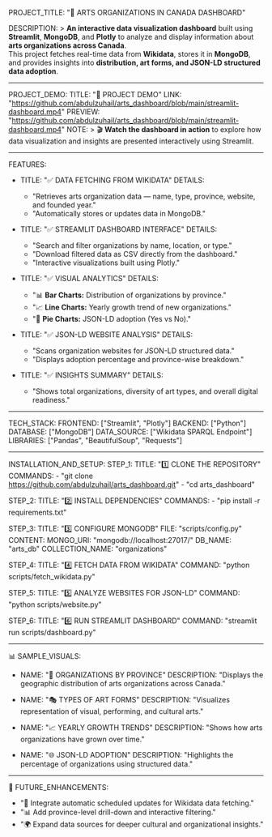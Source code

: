 PROJECT_TITLE: "🎨 ARTS ORGANIZATIONS IN CANADA DASHBOARD"

DESCRIPTION: >
  **An interactive data visualization dashboard** built using **Streamlit**, **MongoDB**, 
  and **Plotly** to analyze and display information about **arts organizations across Canada**.  
  This project fetches real-time data from **Wikidata**, stores it in **MongoDB**, 
  and provides insights into **distribution, art forms, and JSON-LD structured data adoption**.

---

PROJECT_DEMO:
  TITLE: "🎥 PROJECT DEMO"
  LINK: "https://github.com/abdulzuhail/arts_dashboard/blob/main/streamlit-dashboard.mp4"
  PREVIEW: "https://github.com/abdulzuhail/arts_dashboard/blob/main/streamlit-dashboard.mp4"
  NOTE: >
    🎬 **Watch the dashboard in action** to explore how data visualization and insights 
    are presented interactively using Streamlit.

---

FEATURES:
  - TITLE: "✅ DATA FETCHING FROM WIKIDATA"
    DETAILS:
      - "Retrieves arts organization data — name, type, province, website, and founded year."
      - "Automatically stores or updates data in MongoDB."

  - TITLE: "✅ STREAMLIT DASHBOARD INTERFACE"
    DETAILS:
      - "Search and filter organizations by name, location, or type."
      - "Download filtered data as CSV directly from the dashboard."
      - "Interactive visualizations built using Plotly."

  - TITLE: "✅ VISUAL ANALYTICS"
    DETAILS:
      - "📊 **Bar Charts:** Distribution of organizations by province."
      - "📈 **Line Charts:** Yearly growth trend of new organizations."
      - "🥧 **Pie Charts:** JSON-LD adoption (Yes vs No)."

  - TITLE: "✅ JSON-LD WEBSITE ANALYSIS"
    DETAILS:
      - "Scans organization websites for JSON-LD structured data."
      - "Displays adoption percentage and province-wise breakdown."

  - TITLE: "✅ INSIGHTS SUMMARY"
    DETAILS:
      - "Shows total organizations, diversity of art types, and overall digital readiness."

---

TECH_STACK:
  FRONTEND: ["Streamlit", "Plotly"]
  BACKEND: ["Python"]
  DATABASE: ["MongoDB"]
  DATA_SOURCE: ["Wikidata SPARQL Endpoint"]
  LIBRARIES: ["Pandas", "BeautifulSoup", "Requests"]

---

INSTALLATION_AND_SETUP:
  STEP_1: 
    TITLE: "1️⃣ CLONE THE REPOSITORY"
    COMMANDS:
      - "git clone https://github.com/abdulzuhail/arts_dashboard.git"
      - "cd arts_dashboard"

  STEP_2: 
    TITLE: "2️⃣ INSTALL DEPENDENCIES"
    COMMANDS:
      - "pip install -r requirements.txt"

  STEP_3:
    TITLE: "3️⃣ CONFIGURE MONGODB"
    FILE: "scripts/config.py"
    CONTENT:
      MONGO_URI: "mongodb://localhost:27017/"
      DB_NAME: "arts_db"
      COLLECTION_NAME: "organizations"

  STEP_4:
    TITLE: "4️⃣ FETCH DATA FROM WIKIDATA"
    COMMAND: "python scripts/fetch_wikidata.py"

  STEP_5:
    TITLE: "5️⃣ ANALYZE WEBSITES FOR JSON-LD"
    COMMAND: "python scripts/website.py"

  STEP_6:
    TITLE: "6️⃣ RUN STREAMLIT DASHBOARD"
    COMMAND: "streamlit run scripts/dashboard.py"

---

📊 SAMPLE_VISUALS:
  - NAME: "📍 ORGANIZATIONS BY PROVINCE"
    DESCRIPTION: "Displays the geographic distribution of arts organizations across Canada."

  - NAME: "🎭 TYPES OF ART FORMS"
    DESCRIPTION: "Visualizes representation of visual, performing, and cultural arts."

  - NAME: "📈 YEARLY GROWTH TRENDS"
    DESCRIPTION: "Shows how arts organizations have grown over time."

  - NAME: "🌐 JSON-LD ADOPTION"
    DESCRIPTION: "Highlights the percentage of organizations using structured data."

---

🧩 FUTURE_ENHANCEMENTS:
  - "🔁 Integrate automatic scheduled updates for Wikidata data fetching."
  - "📊 Add province-level drill-down and interactive filtering."
  - "🌍 Expand data sources for deeper cultural and organizational insights."
